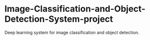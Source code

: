 # Image-Classification-and-Object-Detection-System-project
Deep learning system for image classification and object detection.

